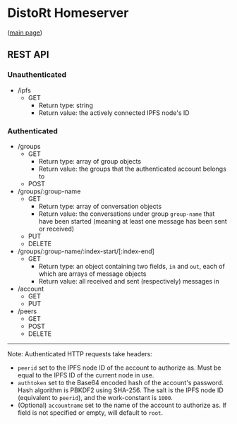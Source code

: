 # DistoRt Homeserver
([main page](https://ryco117.github.io/distort-server))

## REST API
### Unauthenticated
* /ipfs
    * GET
        - Return type: string
        - Return value: the actively connected IPFS node's ID
        
### Authenticated
* /groups
	* GET
	    - Return type: array of group objects
	    - Return value: the groups that the authenticated account belongs to
	* POST
* /groups/:group-name
	* GET
	    - Return type: array of conversation objects
	    - Return value: the conversations under group `group-name` that have been started (meaning at least one message has been sent or received)
	* PUT
	* DELETE
* /groups/:group-name/:index-start/[:index-end]
	* GET
	    - Return type: an object containing two fields, `in` and `out`, each of which are arrays of message objects
	    - Return value: all received and sent (respectively) messages in 
* /account
	* GET
	* PUT
* /peers
	* GET
	* POST
	* DELETE
	
---
Note: Authenticated HTTP requests take headers: 
* `peerid` set to the IPFS node ID of the account to authorize as. Must be equal to the IPFS ID of the current node in use.
* `authtoken` set to the Base64 encoded hash of the account's password. Hash algorithm is PBKDF2 using SHA-256. The salt is the IPFS node ID (equivalent to `peerid`), and the work-constant is `1000`.
* (Optional) `accountname` set to the name of the account to authorize as. If field is not specified or empty, will default to `root`.

